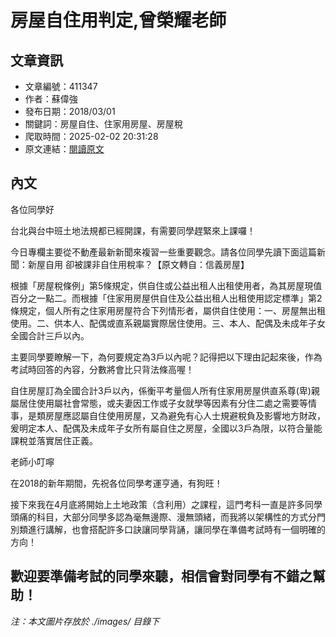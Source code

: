 # 房屋自住用判定,曾榮耀老師

## 文章資訊
- 文章編號：411347
- 作者：蘇偉強
- 發布日期：2018/03/01
- 關鍵詞：房屋自住、住家用房屋、房屋稅
- 爬取時間：2025-02-02 20:31:28
- 原文連結：[閱讀原文](https://real-estate.get.com.tw/Columns/detail.aspx?no=411347)

## 內文
各位同學好

台北與台中班土地法規都已經開課，有需要同學趕緊來上課囉！

今日專欄主要從不動產最新新聞來複習一些重要觀念。請各位同學先讀下面這篇新聞：新屋自用 卻被課非自住用稅率？【原文轉自：信義房屋】

根據「房屋稅條例」第5條規定，供自住或公益出租人出租使用者，為其房屋現值百分之一點二。而根據「住家用房屋供自住及公益出租人出租使用認定標準」第2條規定，個人所有之住家用房屋符合下列情形者，屬供自住使用：一、房屋無出租使用。二、供本人、配偶或直系親屬實際居住使用。三、本人、配偶及未成年子女全國合計三戶以內。

主要同學要瞭解一下，為何要規定為3戶以內呢？記得把以下理由記起來後，作為考試時回答的內容，分數將會比只背法條高喔！

自住房屋訂為全國合計3戶以內，係衡平考量個人所有住家用房屋供直系尊(卑)親屬居住使用屬社會常態，或夫妻因工作或子女就學等因素有分住二處之需要等情事，是類房屋應認屬自住使用房屋，又為避免有心人士規避稅負及影響地方財政，爰明定本人、配偶及未成年子女所有屬自住之房屋，全國以3戶為限，以符合量能課稅並落實居住正義。

老師小叮嚀

在2018的新年期間，先祝各位同學考運亨通，有狗旺！

接下來我在4月底將開始上土地政策（含利用）之課程，這門考科一直是許多同學頭痛的科目，大部分同學多認為毫無邊際、漫無頭緒，而我將以架構性的方式分門別類進行講解，也會搭配許多口訣讓同學背誦，讓同學在準備考試時有一個明確的方向！

歡迎要準備考試的同學來聽，相信會對同學有不錯之幫助！
---
*注：本文圖片存放於 ./images/ 目錄下*
